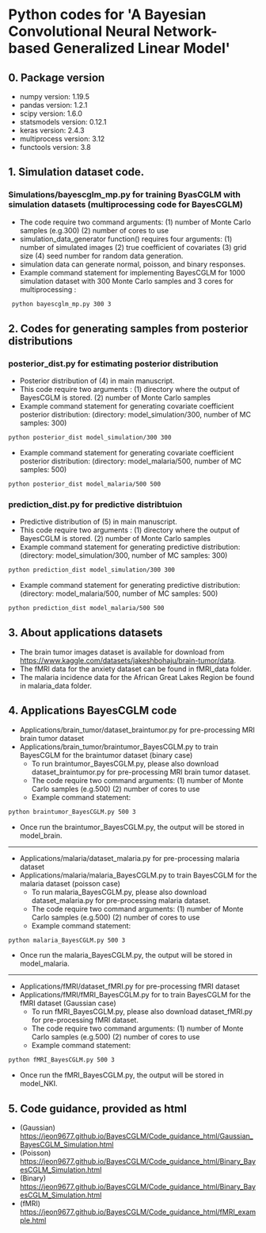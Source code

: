 # Python codes for 'A Bayesian Convolutional Neural Network-based Generalized Linear Model'

## 0. Package version
* numpy version: 1.19.5
* pandas version: 1.2.1
* scipy version: 1.6.0
* statsmodels version: 0.12.1
* keras version: 2.4.3
* multiprocess version: 3.12
* functools version: 3.8


## 1. Simulation dataset code. 
### Simulations/bayescglm_mp.py for training ByasCGLM with simulation datasets (multiprocessing code for BayesCGLM)
* The code require two command arguments: (1) number of Monte Carlo samples (e.g.300) (2) number of cores to use
* simulation_data_generator function() requires four arguments:  (1) number of simulated images (2) true coefficient of covariates (3) grid size (4) seed number for random data generation.
* simulation data can generate normal, poisson, and binary responses. 
* Example command statement for implementing BayesCGLM for 1000 simulation dataset with 300 Monte Carlo samples and 3 cores for multiprocessing :
```diff
 python bayescglm_mp.py 300 3 
```
## 2. Codes for generating samples from posterior distributions 
### posterior_dist.py for estimating posterior distribution 
* Posterior distribution of (4) in main manuscript.
* This code require two arguments : (1) directory where the output of BayesCGLM is stored.  (2) number of Monte Carlo samples 
* Example command statement for generating covariate coefficient posterior distribution: (directory: model_simulation/300, number of MC samples: 300)  
```diff
python posterior_dist model_simulation/300 300
```
* Example command statement for generating covariate coefficient posterior distribution: (directory: model_malaria/500, number of MC samples: 500)  
```diff
python posterior_dist model_malaria/500 500
``` 
  
### prediction_dist.py for predictive distribtuion 
* Predictive distribution of (5) in main manuscript.
* This code require two arguments : (1) directory where the output of BayesCGLM is stored.  (2) number of Monte Carlo samples 
* Example command statement for generating predictive distribution: (directory: model_simulation/300, number of MC samples: 300)  
```diff
python prediction_dist model_simulation/300 300
```
* Example command statement for generating predictive distribution: (directory: model_malaria/500, number of MC samples: 500)  
```diff
python prediction_dist model_malaria/500 500
```

## 3. About applications datasets 
* The brain tumor images dataset is available for download from https://www.kaggle.com/datasets/jakeshbohaju/brain-tumor/data.
* The fMRI data for the anxiety dataset can be found in fMRI_data folder.
* The malaria incidence data for the African Great Lakes Region be found in malaria_data folder.

## 4. Applications BayesCGLM code
* Applications/brain_tumor/dataset_braintumor.py for pre-processing MRI brain tumor dataset
* Applications/brain_tumor/braintumor_BayesCGLM.py to train BayesCGLM for the braintumor dataset (binary case)
  - To run braintumor_BayesCGLM.py, please also download dataset_braintumor.py for pre-processing MRI brain tumor dataset.
  - The code require two command arguments: (1) number of Monte Carlo samples (e.g.500) (2) number of cores to use
  - Example command statement:
```diff
python braintumor_BayesCGLM.py 500 3 
```
* Once run the braintumor_BayesCGLM.py, the output will be stored in model_brain.
--------
* Applications/malaria/dataset_malaria.py for pre-processing malaria dataset
* Applications/malaria/malaria_BayesCGLM.py to train BayesCGLM for the malaria dataset (poisson case)
  - To run malaria_BayesCGLM.py, please also download dataset_malaria.py for pre-processing malaria dataset.
  - The code require two command arguments: (1) number of Monte Carlo samples (e.g.500) (2) number of cores to use
  - Example command statement:
```diff
python malaria_BayesCGLM.py 500 3 
```
* Once run the malaria_BayesCGLM.py, the output will be stored in model_malaria.
---------
* Applications/fMRI/dataset_fMRI.py for pre-processing fMRI dataset
* Applications/fMRI/fMRI_BayesCGLM.py for to train BayesCGLM for the fMRI dataset (Gaussian case)
  - To run fMRI_BayesCGLM.py, please also download dataset_fMRI.py for pre-processing fMRI dataset.
  - The code require two command arguments: (1) number of Monte Carlo samples (e.g.500) (2) number of cores to use
  - Example command statement:
```diff
python fMRI_BayesCGLM.py 500 3 
```
* Once run the fMRI_BayesCGLM.py, the output will be stored in model_NKI.

## 5. Code guidance, provided as html 
* (Gaussian)  https://jeon9677.github.io/BayesCGLM/Code_guidance_html/Gaussian_BayesCGLM_Simulation.html
* (Poisson)  https://jeon9677.github.io/BayesCGLM/Code_guidance_html/Binary_BayesCGLM_Simulation.html
* (Binary)  https://jeon9677.github.io/BayesCGLM/Code_guidance_html/Binary_BayesCGLM_Simulation.html
* (fMRI)  https://jeon9677.github.io/BayesCGLM/Code_guidance_html/fMRI_example.html

